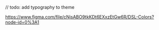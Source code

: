 // todo: add typography to theme

https://www.figma.com/file/cNjsABO9tkKDt6EXxzEtGw6R/DSL-Colors?node-id=0%3A1
